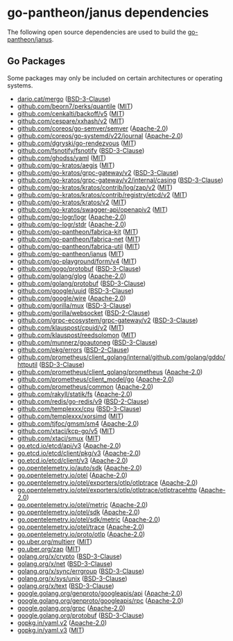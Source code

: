 # go-pantheon/janus dependencies

The following open source dependencies are used to build the [go-pantheon/janus][].

## Go Packages

Some packages may only be included on certain architectures or operating systems.


 - [dario.cat/mergo](https://pkg.go.dev/dario.cat/mergo) ([BSD-3-Clause](https://github.com/imdario/mergo/blob/v1.0.2/LICENSE))
 - [github.com/beorn7/perks/quantile](https://pkg.go.dev/github.com/beorn7/perks/quantile) ([MIT](https://github.com/beorn7/perks/blob/v1.0.1/LICENSE))
 - [github.com/cenkalti/backoff/v5](https://pkg.go.dev/github.com/cenkalti/backoff/v5) ([MIT](https://github.com/cenkalti/backoff/blob/v5.0.2/LICENSE))
 - [github.com/cespare/xxhash/v2](https://pkg.go.dev/github.com/cespare/xxhash/v2) ([MIT](https://github.com/cespare/xxhash/blob/v2.3.0/LICENSE.txt))
 - [github.com/coreos/go-semver/semver](https://pkg.go.dev/github.com/coreos/go-semver/semver) ([Apache-2.0](https://github.com/coreos/go-semver/blob/v0.3.1/LICENSE))
 - [github.com/coreos/go-systemd/v22/journal](https://pkg.go.dev/github.com/coreos/go-systemd/v22/journal) ([Apache-2.0](https://github.com/coreos/go-systemd/blob/v22.5.0/LICENSE))
 - [github.com/dgryski/go-rendezvous](https://pkg.go.dev/github.com/dgryski/go-rendezvous) ([MIT](https://github.com/dgryski/go-rendezvous/blob/9f7001d12a5f/LICENSE))
 - [github.com/fsnotify/fsnotify](https://pkg.go.dev/github.com/fsnotify/fsnotify) ([BSD-3-Clause](https://github.com/fsnotify/fsnotify/blob/v1.9.0/LICENSE))
 - [github.com/ghodss/yaml](https://pkg.go.dev/github.com/ghodss/yaml) ([MIT](https://github.com/ghodss/yaml/blob/v1.0.0/LICENSE))
 - [github.com/go-kratos/aegis](https://pkg.go.dev/github.com/go-kratos/aegis) ([MIT](https://github.com/go-kratos/aegis/blob/v0.2.0/LICENSE))
 - [github.com/go-kratos/grpc-gateway/v2](https://pkg.go.dev/github.com/go-kratos/grpc-gateway/v2) ([BSD-3-Clause](https://github.com/go-kratos/grpc-gateway/blob/c92d36e434b1/LICENSE.txt))
 - [github.com/go-kratos/grpc-gateway/v2/internal/casing](https://pkg.go.dev/github.com/go-kratos/grpc-gateway/v2/internal/casing) ([BSD-3-Clause](https://github.com/go-kratos/grpc-gateway/blob/c92d36e434b1/internal/casing/LICENSE.md))
 - [github.com/go-kratos/kratos/contrib/log/zap/v2](https://pkg.go.dev/github.com/go-kratos/kratos/contrib/log/zap/v2) ([MIT](https://github.com/go-kratos/kratos/blob/0bf7c1ad32dd/contrib/log/zap/LICENSE))
 - [github.com/go-kratos/kratos/contrib/registry/etcd/v2](https://pkg.go.dev/github.com/go-kratos/kratos/contrib/registry/etcd/v2) ([MIT](https://github.com/go-kratos/kratos/blob/0bf7c1ad32dd/contrib/registry/etcd/LICENSE))
 - [github.com/go-kratos/kratos/v2](https://pkg.go.dev/github.com/go-kratos/kratos/v2) ([MIT](https://github.com/go-kratos/kratos/blob/v2.8.4/LICENSE))
 - [github.com/go-kratos/swagger-api/openapiv2](https://pkg.go.dev/github.com/go-kratos/swagger-api/openapiv2) ([MIT](https://github.com/go-kratos/swagger-api/blob/v1.0.1/LICENSE))
 - [github.com/go-logr/logr](https://pkg.go.dev/github.com/go-logr/logr) ([Apache-2.0](https://github.com/go-logr/logr/blob/v1.4.3/LICENSE))
 - [github.com/go-logr/stdr](https://pkg.go.dev/github.com/go-logr/stdr) ([Apache-2.0](https://github.com/go-logr/stdr/blob/v1.2.2/LICENSE))
 - [github.com/go-pantheon/fabrica-kit](https://pkg.go.dev/github.com/go-pantheon/fabrica-kit) ([MIT](https://github.com/go-pantheon/fabrica-kit/blob/HEAD/LICENSE))
 - [github.com/go-pantheon/fabrica-net](https://pkg.go.dev/github.com/go-pantheon/fabrica-net) ([MIT](https://github.com/go-pantheon/fabrica-net/blob/HEAD/LICENSE))
 - [github.com/go-pantheon/fabrica-util](https://pkg.go.dev/github.com/go-pantheon/fabrica-util) ([MIT](https://github.com/go-pantheon/fabrica-util/blob/HEAD/LICENSE))
 - [github.com/go-pantheon/janus](https://pkg.go.dev/github.com/go-pantheon/janus) ([MIT](https://github.com/go-pantheon/janus/blob/HEAD/LICENSE))
 - [github.com/go-playground/form/v4](https://pkg.go.dev/github.com/go-playground/form/v4) ([MIT](https://github.com/go-playground/form/blob/v4.2.1/LICENSE))
 - [github.com/gogo/protobuf](https://pkg.go.dev/github.com/gogo/protobuf) ([BSD-3-Clause](https://github.com/gogo/protobuf/blob/v1.3.2/LICENSE))
 - [github.com/golang/glog](https://pkg.go.dev/github.com/golang/glog) ([Apache-2.0](https://github.com/golang/glog/blob/v1.2.5/LICENSE))
 - [github.com/golang/protobuf](https://pkg.go.dev/github.com/golang/protobuf) ([BSD-3-Clause](https://github.com/golang/protobuf/blob/v1.5.4/LICENSE))
 - [github.com/google/uuid](https://pkg.go.dev/github.com/google/uuid) ([BSD-3-Clause](https://github.com/google/uuid/blob/v1.6.0/LICENSE))
 - [github.com/google/wire](https://pkg.go.dev/github.com/google/wire) ([Apache-2.0](https://github.com/google/wire/blob/v0.6.0/LICENSE))
 - [github.com/gorilla/mux](https://pkg.go.dev/github.com/gorilla/mux) ([BSD-3-Clause](https://github.com/gorilla/mux/blob/v1.8.1/LICENSE))
 - [github.com/gorilla/websocket](https://pkg.go.dev/github.com/gorilla/websocket) ([BSD-2-Clause](https://github.com/gorilla/websocket/blob/v1.5.3/LICENSE))
 - [github.com/grpc-ecosystem/grpc-gateway/v2](https://pkg.go.dev/github.com/grpc-ecosystem/grpc-gateway/v2) ([BSD-3-Clause](https://github.com/grpc-ecosystem/grpc-gateway/blob/v2.27.1/LICENSE))
 - [github.com/klauspost/cpuid/v2](https://pkg.go.dev/github.com/klauspost/cpuid/v2) ([MIT](https://github.com/klauspost/cpuid/blob/v2.2.11/LICENSE))
 - [github.com/klauspost/reedsolomon](https://pkg.go.dev/github.com/klauspost/reedsolomon) ([MIT](https://github.com/klauspost/reedsolomon/blob/v1.12.4/LICENSE))
 - [github.com/munnerz/goautoneg](https://pkg.go.dev/github.com/munnerz/goautoneg) ([BSD-3-Clause](https://github.com/munnerz/goautoneg/blob/a7dc8b61c822/LICENSE))
 - [github.com/pkg/errors](https://pkg.go.dev/github.com/pkg/errors) ([BSD-2-Clause](https://github.com/pkg/errors/blob/v0.9.1/LICENSE))
 - [github.com/prometheus/client_golang/internal/github.com/golang/gddo/httputil](https://pkg.go.dev/github.com/prometheus/client_golang/internal/github.com/golang/gddo/httputil) ([BSD-3-Clause](https://github.com/prometheus/client_golang/blob/v1.22.0/internal/github.com/golang/gddo/LICENSE))
 - [github.com/prometheus/client_golang/prometheus](https://pkg.go.dev/github.com/prometheus/client_golang/prometheus) ([Apache-2.0](https://github.com/prometheus/client_golang/blob/v1.22.0/LICENSE))
 - [github.com/prometheus/client_model/go](https://pkg.go.dev/github.com/prometheus/client_model/go) ([Apache-2.0](https://github.com/prometheus/client_model/blob/v0.6.2/LICENSE))
 - [github.com/prometheus/common](https://pkg.go.dev/github.com/prometheus/common) ([Apache-2.0](https://github.com/prometheus/common/blob/v0.65.0/LICENSE))
 - [github.com/rakyll/statik/fs](https://pkg.go.dev/github.com/rakyll/statik/fs) ([Apache-2.0](https://github.com/rakyll/statik/blob/v0.1.7/LICENSE))
 - [github.com/redis/go-redis/v9](https://pkg.go.dev/github.com/redis/go-redis/v9) ([BSD-2-Clause](https://github.com/redis/go-redis/blob/v9.11.0/LICENSE))
 - [github.com/templexxx/cpu](https://pkg.go.dev/github.com/templexxx/cpu) ([BSD-3-Clause](https://github.com/templexxx/cpu/blob/v0.1.1/LICENSE))
 - [github.com/templexxx/xorsimd](https://pkg.go.dev/github.com/templexxx/xorsimd) ([MIT](https://github.com/templexxx/xorsimd/blob/v0.4.3/LICENSE))
 - [github.com/tjfoc/gmsm/sm4](https://pkg.go.dev/github.com/tjfoc/gmsm/sm4) ([Apache-2.0](https://github.com/tjfoc/gmsm/blob/v1.4.1/LICENSE))
 - [github.com/xtaci/kcp-go/v5](https://pkg.go.dev/github.com/xtaci/kcp-go/v5) ([MIT](https://github.com/xtaci/kcp-go/blob/v5.6.22/LICENSE))
 - [github.com/xtaci/smux](https://pkg.go.dev/github.com/xtaci/smux) ([MIT](https://github.com/xtaci/smux/blob/v1.5.34/LICENSE))
 - [go.etcd.io/etcd/api/v3](https://pkg.go.dev/go.etcd.io/etcd/api/v3) ([Apache-2.0](https://github.com/etcd-io/etcd/blob/api/v3.6.2/api/LICENSE))
 - [go.etcd.io/etcd/client/pkg/v3](https://pkg.go.dev/go.etcd.io/etcd/client/pkg/v3) ([Apache-2.0](https://github.com/etcd-io/etcd/blob/client/pkg/v3.6.2/client/pkg/LICENSE))
 - [go.etcd.io/etcd/client/v3](https://pkg.go.dev/go.etcd.io/etcd/client/v3) ([Apache-2.0](https://github.com/etcd-io/etcd/blob/client/v3.6.2/client/v3/LICENSE))
 - [go.opentelemetry.io/auto/sdk](https://pkg.go.dev/go.opentelemetry.io/auto/sdk) ([Apache-2.0](https://github.com/open-telemetry/opentelemetry-go-instrumentation/blob/sdk/v1.1.0/sdk/LICENSE))
 - [go.opentelemetry.io/otel](https://pkg.go.dev/go.opentelemetry.io/otel) ([Apache-2.0](https://github.com/open-telemetry/opentelemetry-go/blob/v1.37.0/LICENSE))
 - [go.opentelemetry.io/otel/exporters/otlp/otlptrace](https://pkg.go.dev/go.opentelemetry.io/otel/exporters/otlp/otlptrace) ([Apache-2.0](https://github.com/open-telemetry/opentelemetry-go/blob/exporters/otlp/otlptrace/v1.37.0/exporters/otlp/otlptrace/LICENSE))
 - [go.opentelemetry.io/otel/exporters/otlp/otlptrace/otlptracehttp](https://pkg.go.dev/go.opentelemetry.io/otel/exporters/otlp/otlptrace/otlptracehttp) ([Apache-2.0](https://github.com/open-telemetry/opentelemetry-go/blob/exporters/otlp/otlptrace/otlptracehttp/v1.37.0/exporters/otlp/otlptrace/otlptracehttp/LICENSE))
 - [go.opentelemetry.io/otel/metric](https://pkg.go.dev/go.opentelemetry.io/otel/metric) ([Apache-2.0](https://github.com/open-telemetry/opentelemetry-go/blob/metric/v1.37.0/metric/LICENSE))
 - [go.opentelemetry.io/otel/sdk](https://pkg.go.dev/go.opentelemetry.io/otel/sdk) ([Apache-2.0](https://github.com/open-telemetry/opentelemetry-go/blob/sdk/v1.37.0/sdk/LICENSE))
 - [go.opentelemetry.io/otel/sdk/metric](https://pkg.go.dev/go.opentelemetry.io/otel/sdk/metric) ([Apache-2.0](https://github.com/open-telemetry/opentelemetry-go/blob/sdk/metric/v1.37.0/sdk/metric/LICENSE))
 - [go.opentelemetry.io/otel/trace](https://pkg.go.dev/go.opentelemetry.io/otel/trace) ([Apache-2.0](https://github.com/open-telemetry/opentelemetry-go/blob/trace/v1.37.0/trace/LICENSE))
 - [go.opentelemetry.io/proto/otlp](https://pkg.go.dev/go.opentelemetry.io/proto/otlp) ([Apache-2.0](https://github.com/open-telemetry/opentelemetry-proto-go/blob/otlp/v1.7.0/otlp/LICENSE))
 - [go.uber.org/multierr](https://pkg.go.dev/go.uber.org/multierr) ([MIT](https://github.com/uber-go/multierr/blob/v1.11.0/LICENSE.txt))
 - [go.uber.org/zap](https://pkg.go.dev/go.uber.org/zap) ([MIT](https://github.com/uber-go/zap/blob/v1.27.0/LICENSE))
 - [golang.org/x/crypto](https://pkg.go.dev/golang.org/x/crypto) ([BSD-3-Clause](https://cs.opensource.google/go/x/crypto/+/v0.40.0:LICENSE))
 - [golang.org/x/net](https://pkg.go.dev/golang.org/x/net) ([BSD-3-Clause](https://cs.opensource.google/go/x/net/+/v0.42.0:LICENSE))
 - [golang.org/x/sync/errgroup](https://pkg.go.dev/golang.org/x/sync/errgroup) ([BSD-3-Clause](https://cs.opensource.google/go/x/sync/+/v0.16.0:LICENSE))
 - [golang.org/x/sys/unix](https://pkg.go.dev/golang.org/x/sys/unix) ([BSD-3-Clause](https://cs.opensource.google/go/x/sys/+/v0.34.0:LICENSE))
 - [golang.org/x/text](https://pkg.go.dev/golang.org/x/text) ([BSD-3-Clause](https://cs.opensource.google/go/x/text/+/v0.27.0:LICENSE))
 - [google.golang.org/genproto/googleapis/api](https://pkg.go.dev/google.golang.org/genproto/googleapis/api) ([Apache-2.0](https://github.com/googleapis/go-genproto/blob/8d1bb00bc6a7/googleapis/api/LICENSE))
 - [google.golang.org/genproto/googleapis/rpc](https://pkg.go.dev/google.golang.org/genproto/googleapis/rpc) ([Apache-2.0](https://github.com/googleapis/go-genproto/blob/8d1bb00bc6a7/googleapis/rpc/LICENSE))
 - [google.golang.org/grpc](https://pkg.go.dev/google.golang.org/grpc) ([Apache-2.0](https://github.com/grpc/grpc-go/blob/v1.73.0/LICENSE))
 - [google.golang.org/protobuf](https://pkg.go.dev/google.golang.org/protobuf) ([BSD-3-Clause](https://github.com/protocolbuffers/protobuf-go/blob/v1.36.6/LICENSE))
 - [gopkg.in/yaml.v2](https://pkg.go.dev/gopkg.in/yaml.v2) ([Apache-2.0](https://github.com/go-yaml/yaml/blob/v2.4.0/LICENSE))
 - [gopkg.in/yaml.v3](https://pkg.go.dev/gopkg.in/yaml.v3) ([MIT](https://github.com/go-yaml/yaml/blob/v3.0.1/LICENSE))

[go-pantheon/janus]: https://github.com/go-pantheon/janus
